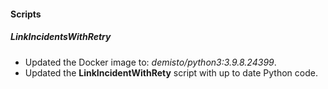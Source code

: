 
#### Scripts
##### LinkIncidentsWithRetry
- Updated the Docker image to: *demisto/python3:3.9.8.24399*.
- Updated the **LinkIncidentWithRety** script with up to date Python code.

